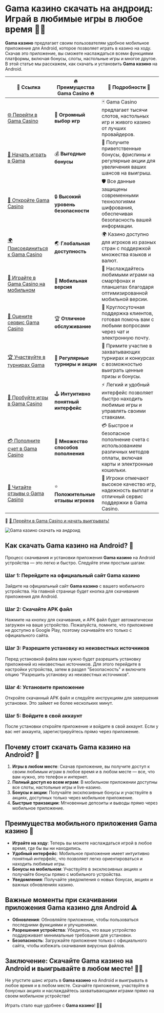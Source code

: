 # Gama казино скачать на андроид: Играй в любимые игры в любое время 📱🎰

**Gama казино** предлагает своим пользователям удобное мобильное приложение для Android, которое позволяет играть в казино на ходу. Скачав это приложение, вы сможете наслаждаться всеми функциями платформы, включая бонусы, слоты, настольные игры и многое другое. В этой статье мы расскажем, как скачать и установить **Gama казино** на Android.

| 🔗 **Ссылка**                                         | 🔥 **Преимущества Gama Casino** 🔥  | 🌟 **Подробности** 🌟 |
|-----------------------------------------------------|-------------------------------------|----------------------|
| [🌐 Перейти в Gama Casino](https://brandplay.link/j6NMKsDz) | 🎰 **Огромный выбор игр**            | 🃏 Gama Casino предлагает тысячи слотов, настольных игр и живого казино от лучших провайдеров. |
| [💸 Начать играть в Gama](https://brandplay.link/j6NMKsDz) | 💰 **Выгодные бонусы**                | 🎁 Получите приветственные бонусы, фриспины и регулярные акции для увеличения ваших шансов на выигрыш. |
| [🔐 Откройте Gama Casino](https://brandplay.link/j6NMKsDz) | 🔒 **Высокий уровень безопасности**    | 🛡️ Все данные защищены современными технологиями шифрования, обеспечивая безопасность вашей информации. |
| [🌍 Присоединиться к Gama Casino](https://brandplay.link/j6NMKsDz) | 🌏 **Глобальная доступность**         | 🌍 Казино доступно для игроков из разных стран с поддержкой множества языков и валют. |
| [📱 Играйте в Gama Casino на мобильном](https://brandplay.link/j6NMKsDz) | 📲 **Мобильная версия**                | 📱 Наслаждайтесь любимыми играми на смартфонах и планшетах благодаря оптимизированной мобильной версии. |
| [🔧 Оцените сервис Gama Casino](https://brandplay.link/j6NMKsDz) | 🏆 **Отличное обслуживание**          | 🤝 Круглосуточная поддержка клиентов, готовая помочь вам с любыми вопросами через чат и электронную почту. |
| [🏆 Участвуйте в турнирах Gama](https://brandplay.link/j6NMKsDz) | 🎉 **Регулярные турниры и акции**      | 🥇 Примите участие в захватывающих турнирах и конкурсах с возможностью выиграть ценные призы и бонусы. |
| [🎯 Пробуйте игры в Gama Casino](https://brandplay.link/j6NMKsDz) | 🕹️ **Интуитивно понятный интерфейс**   | ⚡ Легкий и удобный интерфейс позволяет быстро находить любимые игры и управлять своими ставками. |
| [💳 Пополните счет в Gama Casino](https://brandplay.link/j6NMKsDz) | 💸 **Множество способов пополнения**    | 💳 Быстрое и безопасное пополнение счета с использованием различных методов оплаты, включая карты и электронные кошельки. |
| [💬 Читайте отзывы о Gama Casino](https://brandplay.link/j6NMKsDz) | ⭐ **Положительные отзывы игроков**     | 👏 Игроки отмечают высокое качество игр, надежность выплат и отличный сервис поддержки в Gama Casino. |

🔗 [🚀 Перейти в Gama Casino и начать выигрывать!](https://brandplay.link/j6NMKsDz)

![Gama казино скачать на андроид](https://imgbb.ru/frontend/posts/creation/2023-07-22/oi161jo2va9xnz4uodk35psn1qej265k1wj.jpg)

## Как скачать Gama казино на Android? 📲

Процесс скачивания и установки приложения **Gama казино** на Android устройства — это легко и быстро. Следуйте этим простым шагам:

### Шаг 1: Перейдите на официальный сайт Gama казино
Зайдите на официальный сайт **Gama казино** с вашего мобильного устройства. На главной странице будет кнопка для скачивания приложения для Android.

### Шаг 2: Скачайте APK файл
Нажмите на кнопку для скачивания, и APK файл будет автоматически загружен на ваше устройство. Пожалуйста, помните, что приложение не доступно в Google Play, поэтому скачивайте его только с официального сайта.

### Шаг 3: Разрешите установку из неизвестных источников
Перед установкой файла вам нужно будет разрешить установку приложений из неизвестных источников. Для этого перейдите в настройки устройства, затем в раздел "Безопасность" и включите опцию "Разрешить установку из неизвестных источников".

### Шаг 4: Установите приложение
Откройте скачанный APK файл и следуйте инструкциям для завершения установки. Это займет не более нескольких минут.

### Шаг 5: Войдите в свой аккаунт
После установки откройте приложение и войдите в свой аккаунт. Если у вас нет аккаунта, зарегистрируйтесь прямо через приложение.

## Почему стоит скачать Gama казино на Android? 🎁

1. **Игры в любом месте**: Скачав приложение, вы получите доступ к своим любимым играм в любое время и в любом месте — все, что вам нужно, это телефон и интернет.
2. **Полный доступ ко всем играм**: В мобильном приложении доступны все слоты, настольные игры и live-казино.
3. **Бонусы и акции**: Получайте эксклюзивные бонусы и участвуйте в акциях, доступных только через мобильное приложение.
4. **Быстрые транзакции**: Мгновенные депозиты и выводы прямо через мобильное приложение.

## Преимущества мобильного приложения Gama казино 📱

- **Играйте на ходу**: Теперь вы можете наслаждаться игрой в любое время, где бы вы ни находились.
- **Удобный интерфейс**: Мобильное приложение имеет интуитивно понятный интерфейс, что позволяет легко ориентироваться и находить любимые игры.
- **Бонусы на мобильном**: Участвуйте в эксклюзивных акциях и получайте бонусы прямо с мобильного устройства.
- **Уведомления**: Получайте уведомления о новых бонусах, акциях и важных обновлениях казино.

## Важные моменты при скачивании приложения Gama казино для Android ⚠️

- **Обновления**: Обновляйте приложение, чтобы пользоваться последними функциями и улучшениями.
- **Разрешения устройства**: Убедитесь, что ваше устройство поддерживает минимальные требования для установки.
- **Безопасность**: Загружайте приложение только с официального сайта, чтобы избежать скачивания вирусных файлов.

## Заключение: Скачайте Gama казино на Android и выигрывайте в любом месте! 🎰💸

Не упустите шанс играть в **Gama казино** на Android и выигрывать в любое время и в любом месте. Скачайте приложение, участвуйте в бонусных акциях и наслаждайтесь захватывающими играми прямо на своем мобильном устройстве!

Играть стало еще удобнее с **Gama казино**! 🌟📱
